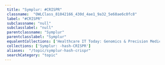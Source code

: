 ```yaml
--- 
 title: "Symplur: #CRISPR" 
 classname:  "OWLClass_81042166_430d_4ae1_9a32_5e68ae6c0fc8" 
 label: "#CRISPR" 
 subclassname: "null" 
 subclasslabel: "null" 
 parentclassname: "Symplur" 
 parentclasslabel: "Symplur" 
 equalentCollections: ['Healthcare IT Today: Genomics & Precision Medicine','Healthcare IT News: Genomics'] 
 collections: ['Symplur: -hash-CRISPR']
 aliases:  "/topic/symplur-hash-crispr"  
 searchCategory: "topic" 
---
```

